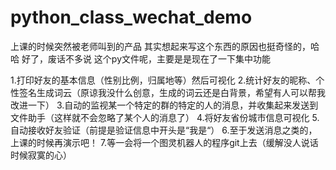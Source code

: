 # python_class_wechat_demo
上课的时候突然被老师叫到的产品
其实想起来写这个东西的原因也挺奇怪的，哈哈
好了，废话不多说
这个py文件呢，主要是是现在了一下集中功能

1.打印好友的基本信息（性别比例，归属地等）然后可视化
2.统计好友的昵称、个性签名生成词云（原谅我没什么创意，生成的词云还是白背景，希望有人可以帮我改进一下）
3.自动的监视某一个特定的群的特定的人的消息，并收集起来发送到文件助手（这样就不会忽略了某个人的消息了）
4.将好友省份城市信息可视化
5.自动接收好友验证（前提是验证信息中开头是“我是“）
6.至于发送消息之类的，上课的时候再演示吧！
7.等一会将一个图灵机器人的程序git上去（缓解没人说话时候寂寞的心）
